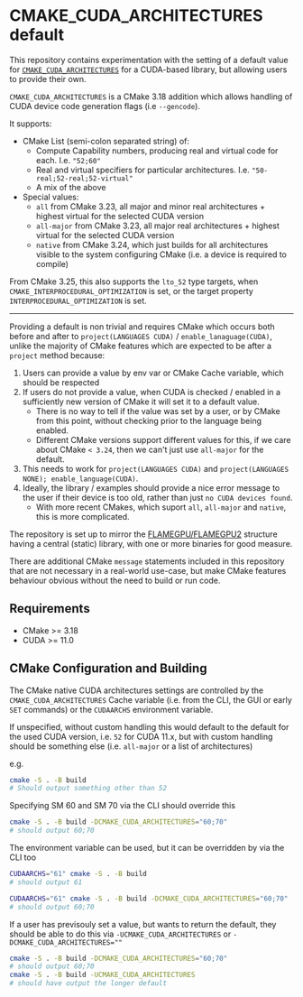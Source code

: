 # CMAKE_CUDA_ARCHITECTURES default

This repository contains experimentation with the setting of a default value for [`CMAKE_CUDA_ARCHITECTURES`](https://cmake.org/cmake/help/latest/prop_tgt/CUDA_ARCHITECTURES.html) for a CUDA-based library, but allowing users to provide their own.

`CMAKE_CUDA_ARCHITECTURES` is a CMake 3.18 addition which allows handling of CUDA device code generation flags (i.e `--gencode`). 

It supports:

+ CMake List (semi-colon separated string) of:
  + Compute Capability numbers, producing real and virtual code for each. I.e. `"52;60"`
  + Real and virtual specifiers for particular architectures. I.e. `"50-real;52-real;52-virtual"`
  + A mix of the above
+ Special values:
  + `all` from CMake 3.23, all major and minor real architectures + highest virtual for the selected CUDA version
  + `all-major` from CMake 3.23, all major real architectures + highest virtual for the selected CUDA version
  + `native` from CMake 3.24, which just builds for all architectures visible to the system configuring CMake (i.e. a device is required to compile)

From CMake 3.25, this also supports the `lto_52` type targets, when `CMAKE_INTERPROCEDURAL_OPTIMIZATION` is set, or the target property `INTERPROCEDURAL_OPTIMIZATION` is set.

---

Providing a default is non trivial and requires CMake which occurs both before and after to `project(LANGUAGES CUDA)` / `enable_lanaguage(CUDA)`, unlike the majority of CMake features which are expected to be after a `project` method because:

1. Users can provide a value by env var or CMake Cache variable, which should be respected
2. If users do not provide a value, when CUDA is checked / enabled in a sufficiently new version of CMake it will set it to a default value.
    + There is no way to tell if the value was set by a user, or by CMake from this point, without checking prior to the language being enabled.
    + Different CMake versions support different values for this, if we care about CMake `< 3.24`, then we can't just use `all-major` for the default.
3. This needs to work for `project(LANGUAGES CUDA)` and `project(LANGUAGES NONE); enable_language(CUDA)`.
4. Ideally, the library  / examples should provide a nice error message to the user if their device is too old, rather than just `no CUDA devices found`.
    + With more recent CMakes, which suport `all`, `all-major` and `native`, this is more complicated.

The repository is set up to mirror the [FLAMEGPU/FLAMEGPU2](https://github.com/FLAMEGPU/FLAMEGPU2) structure having a central (static) library, with one or more binaries for good measure.

There are additional CMake `message` statements included in this repository that are not necessary in a real-world use-case, but make CMake features behaviour obvious without the need to build or run code.

## Requirements

+ CMake >= 3.18
+ CUDA >= 11.0

## CMake Configuration and Building

The CMake native CUDA architectures settings are controlled by the `CMAKE_CUDA_ARCHITECTURES` Cache variable (i.e. from the CLI, the GUI or early `SET` commands) or the `CUDAARCHS` environment variable.

If unspecified, without custom handling this would default to the default for the used CUDA version, i.e. `52` for CUDA 11.x, but with custom handling should be something else (i.e. `all-major` or a list of architectures)

e.g.

```bash
cmake -S . -B build
# Should output something other than 52
```

Specifying SM 60 and SM 70 via the CLI should override this

```bash
cmake -S . -B build -DCMAKE_CUDA_ARCHITECTURES="60;70"
# should output 60;70
```

The environment variable can be used, but it can be overridden by via the CLI too

```bash
CUDAARCHS="61" cmake -S . -B build
# should output 61
```

```bash
CUDAARCHS="61" cmake -S . -B build -DCMAKE_CUDA_ARCHITECTURES="60;70"
# should output 60;70
```

If a user has previsouly set a value, but wants to return the default, they should be able to do this via `-UCMAKE_CUDA_ARCHITECTURES` or `-DCMAKE_CUDA_ARCHITECTURES=""`

```bash
cmake -S . -B build -DCMAKE_CUDA_ARCHITECTURES="60;70"
# should output 60;70
cmake -S . -B build -UCMAKE_CUDA_ARCHITECTURES
# should have output the longer default
```
